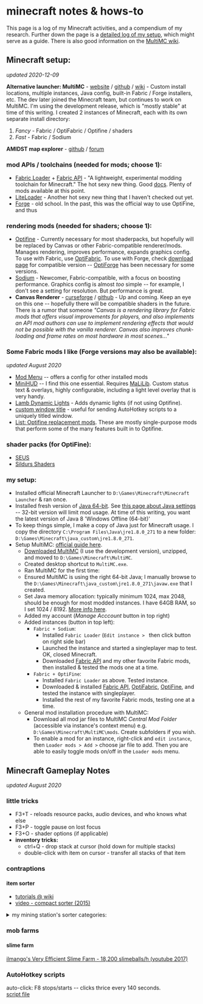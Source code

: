 # minecraft notes & hows-to

This page is a log of my Minecraft activities, and a compendium of my research.  Further down the page is a [detailed log of my setup](minecraft.md#my-setup), which might serve as a guide.  There is also good information on the [MultiMC wiki](https://github.com/MultiMC/MultiMC5/wiki).

## Minecraft setup:
*updated 2020-12-09*

**Alternative launcher: MultiMC** - [website](https://multimc.org/) / [github](https://github.com/MultiMC/MultiMC5) / [wiki](https://github.com/MultiMC/MultiMC5/wiki) - Custom install locations, multiple instances, Java config, built-in Fabric / Forge installers, etc.   The dev later joined the Minecraft team, but continues to work on MultiMC.  I'm using the development release, which is "mostly stable" at time of this writing. I created 2 instances of Minecraft, each with its own separate install directory: 
1. *Fancy* - Fabric / OptiFabric / Optifine / shaders
2. *Fast* - Fabric / Sodium

**AMIDST map explorer** - [github](https://github.com/toolbox4minecraft/amidst#amidst) / [forum](https://www.minecraftforum.net/forums/mapping-and-modding-java-edition/minecraft-tools/2970854-amidst-map-explorer-for-minecraft-1-14-and-later)

### mod APIs / toolchains (needed for mods; choose 1):
- [Fabric Loader](https://fabricmc.net/) + 
  [Fabric API](https://www.curseforge.com/minecraft/mc-mods/fabric-api) - "A lightweight, experimental modding toolchain for Minecraft." The hot sexy new thing. Good [docs](https://fabricmc.net/wiki/doku.php). Plenty of mods available at this point.
- [LiteLoader](http://www.liteloader.com/) - Another hot sexy new thing that I haven't checked out yet.
- [Forge](https://forums.minecraftforge.net/) - old school. In the past, this was the official way to use OptiFine, and thus 

### rendering mods (needed for shaders; choose 1):
- [Optifine](https://optifine.net) - Currently necessary for most shaderpacks, but hopefully will be replaced by Canvas or other Fabric-compatible renderer/mods.  Manages rendering, improves performance, expands graphics config. To use with Fabric, use [OptiFabric](https://www.curseforge.com/minecraft/mc-mods/optifabric).  To use with Forge, check [download page](https://optifine.net/downloads) for compatible version -- [OptiForge](https://www.curseforge.com/minecraft/mc-mods/optiforge) has been necessary for some versions.
- [Sodium]() - Newcomer, Fabric-compatible, with a focus on boosting performance.  Graphics config is almost _too_ simple -- for example, I don't see a setting for resolution.  But performance is great.
- **Canvas Renderer** - [curseforge](https://www.curseforge.com/minecraft/mc-mods/canvas-renderer) / [github](https://github.com/grondag/canvas) - Up and coming.  Keep an eye on this one -- hopefully there will be compatible shaders in the future.  There is a rumor that someone  *"Canvas is a rendering library for Fabric mods that offers visual improvements for players, and also implements an API mod authors can use to implement rendering effects that would not be possible with the vanilla renderer. Canvas also improves chunk-loading and frame rates on most hardware in most scenes..."*

### Some Fabric mods I like (Forge versions may also be available):
*updated August 2020*
- [Mod Menu](https://www.curseforge.com/minecraft/mc-mods/modmenu) -- offers a config for other installed mods
- [MiniHUD](https://www.curseforge.com/minecraft/mc-mods/minihud) -- I find this one essential.  Requires [MaLiLib](https://www.curseforge.com/minecraft/mc-mods/malilib).  Custom status text & overlays, highly configurable, including a light level overlay that is very handy. 
- [Lamb Dynamic Lights](https://www.curseforge.com/minecraft/mc-mods/lambdynamiclights) - Adds dynamic lights (if not using Optifine).
- [custom window title](https://www.curseforge.com/minecraft/mc-mods/custom-window-title) - useful for sending AutoHotkey scripts to a uniquely titled window.
- [List: Optifine replacement mods](https://gist.github.com/LambdAurora/1f6a4a99af374ce500f250c6b42e8754).  These are mostly single-purpose mods that perform some of the many features built in to Optifine.

### shader packs (for OptiFine):
- [SEUS](https://www.sonicether.com/seus/)
- [Sildurs Shaders](https://sildurs-shaders.github.io)

### my setup:
- Installed official Minecraft Launcher to `D:\Games\Minecraft\Minecraft Launcher` & ran once.
- Installed fresh version of [Java 64-bit](https://www.java.com/en/download/manual.jsp).  See [this page about Java settings](https://github.com/MultiMC/MultiMC5/wiki/Java-settings) -- 32-bit version will limit mod usage.  At time of this writing, you want the latest version of Java 8 'Windows Offline (64-bit)'
- To keep things simple, I make a copy of Java just for Minecraft usage.  I copy the directory `C:\Program Files\Java\jre1.8.0_271` to a new folder: `D:\Games\Minecraft\java_custom\jre1.8.0_271`.
- Setup MultiMC: [official guide here](https://github.com/MultiMC/MultiMC5/wiki/Getting-Started).
  - [Downloaded MultiMC](https://multimc.org/#Download) (I use the development version), unzipped, and moved to `D:\Games\Minecraft\MultiMC`.  
  - Created desktop shortcut to `MultiMC.exe`.
  - Ran MultiMC for the first time:
  - Ensured MultiMC is using the right 64-bit Java; I manually browse to the `D:\Games\Minecraft\java_custom\jre1.8.0_271\javaw.exe` that I created.
  - Set Java memory allocation: typically minimum 1024, max 2048, should be enough for most modded instances. I have 64GB RAM, so I set 1024 / 8192. [More info here](https://github.com/MultiMC/MultiMC5/wiki/Increasing-Java%27s-memory-allocation).
  - Added my account (*Manage Acccount* button in top right)
  - Added instances (button in top left):
    - `Fabric + Sodium`:
      - Installed `Fabric Loader` (`Edit instance > ` then click button on right side bar)
      - Launched the instance and started a singleplayer map to test. OK, closed Minecraft.
      - Downloaded [Fabric API](https://www.curseforge.com/minecraft/mc-mods/fabric-api/files/all) and my other favorite Fabric mods, then installed & tested the mods one at a time.
    - `Fabric + OptiFine`:
      - Installed `Fabric Loader` as above.  Tested instance.
      - Downloaded & installed [Fabric API](https://www.curseforge.com/minecraft/mc-mods/fabric-api/files/all), [OptiFabric](https://www.curseforge.com/minecraft/mc-mods/optifabric), [OptiFine](https://optifine.net/home), and tested the instance with singleplayer.
      - Installed the rest of my favorite Fabric mods, testing one at a time.
  - General mod installation procedure with MultiMC:
    - Download all mod jar files to MultiMC *Central Mod Folder* (accessible via instance's context menu) e.g. `D:\Games\Minecraft\MultiMC\mods`. Create subfolders if you wish.
    - To enable a mod for an instance, right-click and `edit instance`, then `Loader mods > Add >` choose jar file to add.  Then you are able to easily toggle mods on/off in the `Loader mods` menu.

## Minecraft Gameplay Notes

*updated August 2020*

### little tricks
- F3+T - reloads resource packs, audio devices, and who knows what else
- F3+P - toggle pause on lost focus
- F3+O - shader options (if applicable)
- __inventory tricks:__
  - ctrl+Q - drop stack at cursor (hold down for multiple stacks)
  - double-click with item on cursor - transfer all stacks of that item
     
### contraptions

#### item sorter
- [tutorials @ wiki](https://minecraft.gamepedia.com/Tutorials/Hopper)
- [video - compact sorter (2015)](https://www.youtube.com/watch?v=bx4VULALtqE)

<details>
<summary>my mining station's sorter categories:</summary>
<ol>
  <li> cobblestone
  <li> stone
  <li> diorite
  <li> granite
  <li> andesite
  <li> dirt
  <li> gravel
  <li> coal
  <li>iron
  <li>  gold
  <li>  redstone dust
  <li>  lapis lazuli
  <li>  diamond
  <li>  flint
  <li>  obsidian
  <li>  unsorted:
  <ul>
    <li> emerald
    <li> all ores
  </ul>
</ol>
</details>

### mob farms

#### slime farm

[ilmango's Very Efficient Slime Farm - 18,200 slimeballs/h (youtube 2017)](https://youtu.be/NBTN_oniHMo)

### AutoHotkey scripts

auto-click: F8 stops/starts -- clicks thrice every 140 seconds. \
[script file](assets/MC_clicker_2_1.16.ahk)